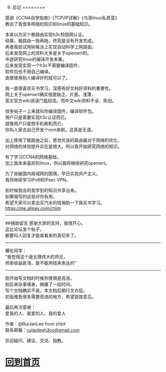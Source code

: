 9. 后记
========

感谢《CCNA自学指南》《TCP/IP详解》《鸟哥linux私房菜》  
教会了我很多网络的知识和linux的基础知识。

本来以为买个极路由实现h3c校园网认证。  
结果，极路由一拖再拖，终究是没有开发完成。  
再者我尝试用树莓派上实现自动科学上网路由。  
后来发现网上的资料大多是关于openwrt的。  
中途研究linux的编译开发未果。  
后来发现实现一个h3c不需要编译固件，  
软件包也不用自己编译。  
直接使用别人编译好的就可以了。

我一直很喜欢买书学习，深感有好文档好资料的重要性。  
网上关于openwrt确实很是缺乏、片面、浅薄，  
英文官方wiki阅读门槛较高。而中文wiki资料不全、陈旧。  

很多帖子一上来就叫你编译固件，编译软件包。  
用户只是需要实现h3c认证而已。   
就像用户只是想手机刷机而已，  
你叫人家去自己开发个rom来刷，这真是无语。   

加上使用了极路由之后，感觉优良的路由器对于网络的优化，  
对网络的体验提升实在是很大，所以我开始研究网络的知识。  

有了学习CCNA的网络基础，  
加上我本来喜欢的linux，所以我将继续研究openwrt。  

为了突破国内局域网的困境，早日实现共产主义，  
我将继续学习IPv6和IPsec VPN。  

到时候我会将我学到的知识共享出来。  
如果我写的这些对你有用，  
希望大家可以拿出买汽水的钱捐助一下我买书学习。  
https://me.alipay.com/ctjim   

----
##捐助留言
感谢大家的支持，我很开心，  
这比论坛发个帖子，  
都要叫人回复才能查看来的真切多了。  

----
耀伦同学：  
“我觉得这个是北理伟大的师兄，  
师弟收益匪浅，是不能用钱来表达的”

----

刚开始写文档的时候热情很是高涨，  
到后来杂事缠身，搁置了一段时间。  
写个文档确实不易，本文档后期行文仓促。  
初版难免很多需要改进的地方，希望提提意见。

最后再次感谢：  
爱我的人、我爱的人、我的爱人

作者：@RuiJanLee  from zhbit  
联系邮箱：ruijanleeh3cc@gmail.com  

欢迎疑问、建议、交流、指教。 
# [回到首页](https://github.com/ruijanlee/h3cc)